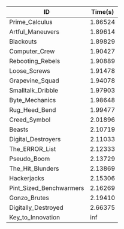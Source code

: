 |ID|Time(s)|
|-|-|
|Prime_Calculus|1.86524|
|Artful_Maneuvers|1.89614|
|Blackouts|1.89829|
|Computer_Crew|1.90427|
|Rebooting_Rebels|1.90889|
|Loose_Screws|1.91478|
|Grapevine_Squad|1.94078|
|Smalltalk_Dribble|1.97903|
|Byte_Mechanics|1.98648|
|Rug_Heed_Bend|1.99477|
|Creed_Symbol|2.01896|
|Beasts|2.10719|
|Digital_Destroyers|2.11033|
|The_ERROR_List|2.12333|
|Pseudo_Boom|2.13729|
|The_Hit_Blunders|2.13869|
|Hackerjacks|2.15306|
|Pint_Sized_Benchwarmers|2.16269|
|Gonzo_Brutes|2.19410|
|Digitally_Destroyed|2.66375|
|Key_to_Innovation|inf|
